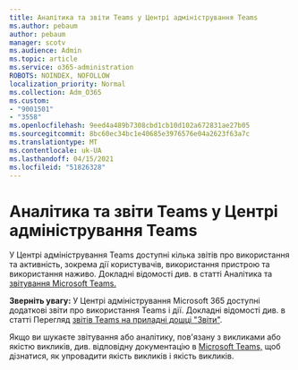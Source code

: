 ```yaml
---
title: Аналітика та звіти Teams у Центрі адміністрування Teams
ms.author: pebaum
author: pebaum
manager: scotv
ms.audience: Admin
ms.topic: article
ms.service: o365-administration
ROBOTS: NOINDEX, NOFOLLOW
localization_priority: Normal
ms.collection: Adm_O365
ms.custom:
- "9001501"
- "3558"
ms.openlocfilehash: 9eed4a489b7308cbd1cb10d102a672831ae27b05
ms.sourcegitcommit: 8bc60ec34bc1e40685e3976576e04a2623f63a7c
ms.translationtype: MT
ms.contentlocale: uk-UA
ms.lasthandoff: 04/15/2021
ms.locfileid: "51826328"
---
```

# <a name="teams-analytics-and-reports-in-the-teams-admin-center"></a>Аналітика та звіти Teams у Центрі адміністрування Teams

У Центрі адміністрування  Teams доступні кілька звітів про використання та активність, зокрема дії користувачів, використання пристрою та використання наживо. Докладні відомості див. в статті Аналітика та [звітування Microsoft Teams.](https://docs.microsoft.com/microsoftteams/teams-analytics-and-reports/teams-reporting-reference)

**Зверніть увагу:** У Центрі адміністрування Microsoft 365 доступні додаткові звіти про використання Teams і дії. Докладні відомості див. в статті Перегляд [звітів Teams на приладні дошці "Звіти"](https://docs.microsoft.com/microsoftteams/teams-activity-reports#how-to-view-the-teams-reports-in-the-reports-dashboard).

Якщо ви шукаєте звітування або аналітику, пов'язану з викликами або якістю викликів, див. відповідну документацію в [Microsoft Teams,](https://docs.microsoft.com/microsoftteams/monitor-call-quality-qos) щоб дізнатися, як упровадити якість викликів і якість викликів.  

